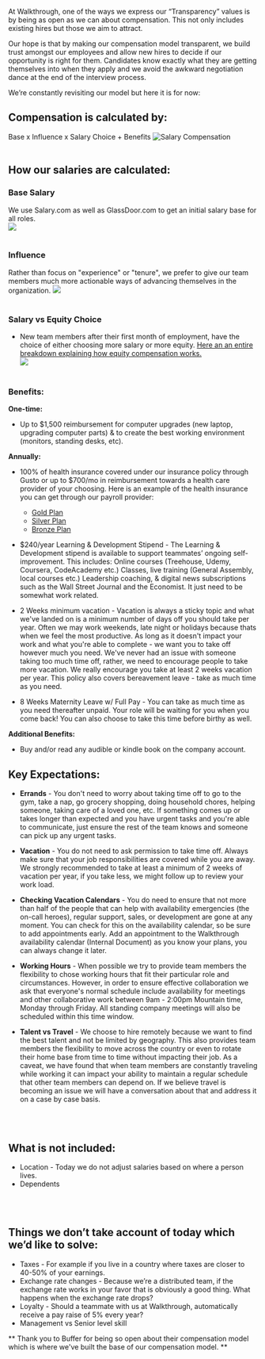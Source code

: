 At Walkthrough, one of the ways we express our “Transparency” values is by being as open as we can about compensation. This not only includes existing hires but those we aim to attract.

Our hope is that by making our compensation model transparent, we build trust amongst our employees and allow new hires to decide if our opportunity is right for them. Candidates know exactly what they are getting themselves into when they apply and we avoid the awkward negotiation dance at the end of the interview process.

We’re constantly revisiting our model but here it is for now:

## Compensation is calculated by:
Base x Influence x Salary Choice + Benefits
![Salary Compensation](http://i67.tinypic.com/2iht1qs.png)
<br><br>
## How our salaries are calculated:
### **Base Salary**
We use Salary.com as well as GlassDoor.com to get an initial salary base for all roles. <br>
![](http://i66.tinypic.com/2vltlz8.png)
<br><br>
### **Influence**
Rather than focus on "experience" or "tenure", we prefer to give our team members much more actionable ways of advancing themselves in the organization.
![](http://i68.tinypic.com/24b5ket.png)
<br><br>

### **Salary vs Equity Choic**e

- New team members after their first month of employment, have the choice of either choosing more salary or more equity.  [Here an an entire breakdown explaining how equity compensation works.](https://github.com/WalkthroughVR/Handbook/blob/master/HowWeWork/ExplainingEquity.md) <br>
![](http://i65.tinypic.com/98d2c4.png)
<br><br>

### Benefits:
**One-time:**
- Up to $1,500 reimbursement for computer upgrades (new laptop, upgrading computer parts) & to create the best working environment (monitors, standing desks, etc).


**Annually:**
- 100% of health insurance covered under our insurance policy through Gusto or up to $700/mo in reimbursement towards a health care provider of your choosing. Here is an example of the health insurance you can get through our payroll provider: 
  - [Gold Plan](https://s3.amazonaws.com/hawaiian-ice/production/public/carriers/ca/anthem/plans/2018/anthem_anthem_gold_ppo_500_20_5750_2uxb.pdf)
  - [Silver Plan](http://www.roperinsurance.com/wp-content/uploads/2015/11/Silver-PPO-4000-15_1X6U-1.16.pdf)
  - [Bronze Plan](http://www.roperinsurance.com/wp-content/uploads/2015/11/Bronze-PPO-5200-20_1G10-1.16.pdf)

- $240/year Learning & Development Stipend - The Learning & Development stipend is available to support teammates’ ongoing self-improvement. This includes: Online courses (Treehouse, Udemy, Coursera, CodeAcademy etc.) Classes, live training (General Assembly, local courses etc.) Leadership coaching, & digital news subscriptions such as the Wall Street Journal and the Economist. It just need to be somewhat work related.

- 2 Weeks minimum vacation - Vacation is always a sticky topic and what we've landed on is a minimum number of days off you should take per year. Often we may work weekends, late night or holidays because thats when we feel the most productive. As long as it doesn't impact your work and what you're able to complete - we want you to take off however much you need. We've never had an issue with someone taking too much time off, rather, we need to encourage people to take more vacation. We really encourage you take at least 2 weeks vacation per year. This policy also covers bereavement leave - take as much time as you need.

- 8 Weeks Maternity Leave w/ Full Pay - You can take as much time as you need thereafter unpaid. Your role will be waiting for you when you come back! You can also choose to take this time before birthy as well.



**Additional Benefits:**
- Buy and/or read any audible or kindle book on the company account.


## **Key Expectations:**
- **Errands** - You don't need to worry about taking time off to go to the gym, take a nap, go grocery shopping, doing household chores, helping someone, taking care of a loved one, etc. If something comes up or takes longer than expected and you have urgent tasks and you're able to communicate, just ensure the rest of the team knows and someone can pick up any urgent tasks.

- **Vacation** - You do not need to ask permission to take time off. Always make sure that your job responsibilities are covered while you are away. We strongly recommended to take at least a minimum of 2 weeks of vacation per year, if you take less, we might follow up to review your work load.

- **Checking Vacation Calendars** - You do need to ensure that not more than half of the people that can help with availability emergencies (the on-call heroes), regular support, sales, or development are gone at any moment. You can check for this on the availability calendar, so be sure to add appointments early. Add an appointment to the Walkthrough availability calendar (Internal Document) as you know your plans, you can always change it later.

- **Working Hours** - When possible we try to provide team members the flexibility to chose working hours that fit their particular role and circumstances. However, in order to ensure effective collaboration we ask that everyone's normal schedule include availability for meetings and other collaborative work between 9am - 2:00pm Mountain time, Monday through Friday. All standing company meetings will also be scheduled within this time window.

- **Talent vs Travel** - We choose to hire remotely because we want to find the best talent and not be limited by geography. This also provides team members the flexibility to move across the country or even to rotate their home base from time to time without impacting their job. As a caveat, we have found that when team members are constantly traveling while working it can impact your ability to maintain a regular schedule that other team members can depend on. If we believe travel is becoming an issue we will have a conversation about that and address it on a case by case basis.

<br><br>

## What is not included:
* Location - Today we do not adjust salaries based on where a person lives.
* Dependents

<br><br>

## Things we don’t take account of today which we’d like to solve:
* Taxes - For example if you live in a country where taxes are closer to 40-50% of your earnings.
* Exchange rate changes - Because we’re a distributed team, if the exchange rate works in your favor that is obviously a good thing. What happens when the exchange rate drops?
* Loyalty - Should a teammate  with us at Walkthrough, automatically receive a pay raise of 5% every year?
* Management vs Senior level skill

** Thank you to Buffer for being so open about their compensation model which is where we've built the base of our compensation model. **
